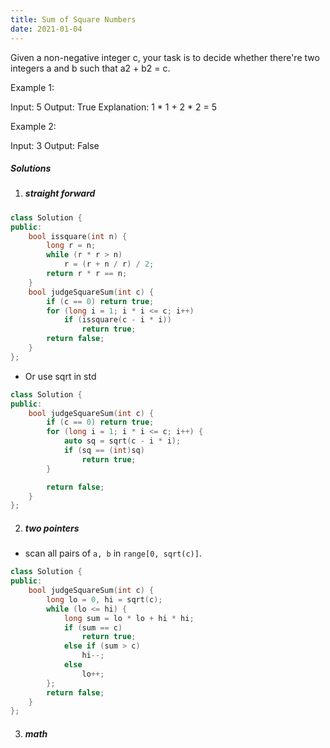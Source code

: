 ```yaml
---
title: Sum of Square Numbers
date: 2021-01-04
---
```

Given a non-negative integer c, your task is to decide whether there're two integers a and b such that a2 + b2 = c.

Example 1:

Input: 5
Output: True
Explanation: 1 * 1 + 2 * 2 = 5
 

Example 2:

Input: 3
Output: False

##### Solutions

1. ##### straight forward

```cpp
class Solution {
public:
    bool issquare(int n) {
        long r = n;
        while (r * r > n)
            r = (r + n / r) / 2;
        return r * r == n;
    }
    bool judgeSquareSum(int c) {
        if (c == 0) return true;
        for (long i = 1; i * i <= c; i++)
            if (issquare(c - i * i))
                return true;
        return false;
    }
};
```

- Or use sqrt in std

```cpp
class Solution {
public:
    bool judgeSquareSum(int c) {
        if (c == 0) return true;
        for (long i = 1; i * i <= c; i++) {
            auto sq = sqrt(c - i * i);
            if (sq == (int)sq)
                return true;
        }

        return false;
    }
};
```


2. ##### two pointers

- scan all pairs of `a, b` in `range[0, sqrt(c)]`.

```cpp
class Solution {
public:
    bool judgeSquareSum(int c) {
        long lo = 0, hi = sqrt(c);
        while (lo <= hi) {
            long sum = lo * lo + hi * hi;
            if (sum == c)
                return true;
            else if (sum > c)
                hi--;
            else
                lo++;
        };
        return false;
    }
};
```

3. ##### math